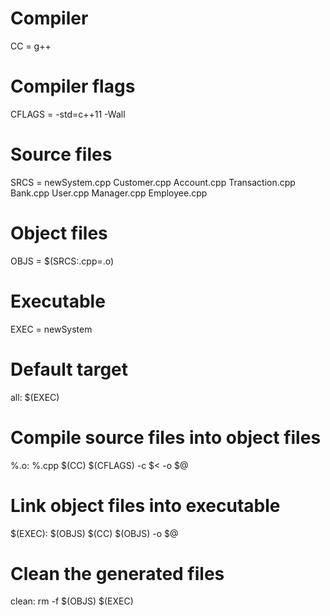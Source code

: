 # Compiler
CC = g++
# Compiler flags
CFLAGS = -std=c++11 -Wall

# Source files
SRCS = newSystem.cpp Customer.cpp Account.cpp Transaction.cpp Bank.cpp User.cpp Manager.cpp Employee.cpp

# Object files
OBJS = $(SRCS:.cpp=.o)

# Executable
EXEC = newSystem

# Default target
all: $(EXEC)

# Compile source files into object files
%.o: %.cpp
	$(CC) $(CFLAGS) -c $< -o $@

# Link object files into executable
$(EXEC): $(OBJS)
	$(CC) $(OBJS) -o $@

# Clean the generated files
clean:
	rm -f $(OBJS) $(EXEC)
